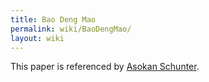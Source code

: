 ```yaml
---
title: Bao Deng Mao
permalink: wiki/BaoDengMao/
layout: wiki
---
```


This paper is referenced by [Asokan Schunter](/SXP/wiki/AsokanSchunter "wikilink").
